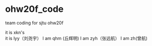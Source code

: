 # ohw20f_code
team coding for sjtu ohw20f



it is xkn's  
it is lyy（刘尧宇）
I am qhm (丘辉明)
I am zyh（张远航）
I am zh(曾航)


